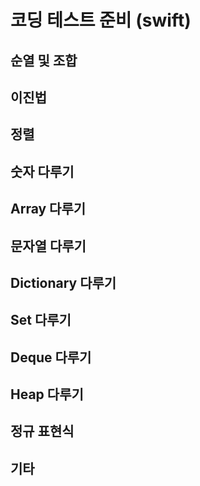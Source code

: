 # 코딩 테스트 준비 (swift)

## 순열 및 조합

## 이진법

## 정렬

## 숫자 다루기

## Array 다루기

## 문자열 다루기

## Dictionary 다루기

## Set 다루기

## Deque 다루기

## Heap 다루기

## 정규 표현식

## 기타
